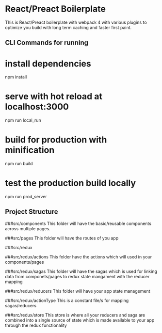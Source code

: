# React/Preact Boilerplate
This is React/Preact boilerplate with webpack 4 with various plugins to optimize you build with long term caching and faster first paint.


## CLI Commands for running 

# install dependencies
npm install

# serve with hot reload at localhost:3000
npm run local_run

# build for production with minification
npm run build

# test the production build locally
npm run prod_server

## Project Structure

###src/components
This folder will have the basic/reusable components across multiple pages.

###src/pages
This folder will have the routes of you app

###src/redux

###src/redux/actions
This folder have the actions which will used in your components/pages

###src/redux/sagas
This folder will have the sagas which is used for linking data from componets/pages to redux state mangament with the reducer mapping 

###src/redux/reducers
This folder will have your app state management

###src/redux/actionType
This is a constant file/s for mapping sagas/reducers

###src/redux/store
This store is where all your reducers and saga are combined into a single source of state which is made available to your app through the redux functionality